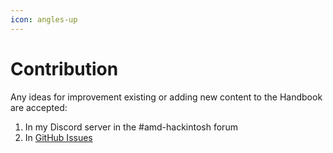 ```yaml
---
icon: angles-up
---
```


# Contribution

Any ideas for improvement existing or adding new content to the Handbook are accepted:

1. In my Discord server in the #amd-hackintosh forum
2. In [GitHub Issues ](https://github.com/ztrixdev/AMD-Hackintosh-Handbook/issues)

